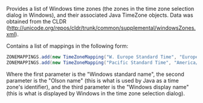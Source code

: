 Provides a list of Windows time zones (the zones in the time zone selection dialog in Windows), and their associated Java TimeZone objects. Data was obtained from the CLDR (http://unicode.org/repos/cldr/trunk/common/supplemental/windowsZones.xml).

Contains a list of mappings in the following form:

```java
ZONEMAPPINGS.add(new TimeZoneMapping("W. Europe Standard Time", "Europe/Berlin", "(GMT +01:00) Amsterdam, Berlin, Bern, Rome, Stockholm, Vienna"));
ZONEMAPPINGS.add(new TimeZoneMapping("Pacific Standard Time", "America/Los_Angeles", "(GMT -08:00) Pacific Time (US & Canada)"));
```

Where the first parameter is the "Windows standard name", the second parameter is the "Olson name" (this is what is used by Java as a time zone's identifier), and the third parameter is the "Windows display name" (this is what is displayed by Windows in the time zone selection dialog).